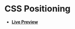 # CSS Positioning

- [**Live Preview**](https://tahmid-sarker.github.io/Web-Starter-Kit/CSS/CSS%20Positioning/index.html)